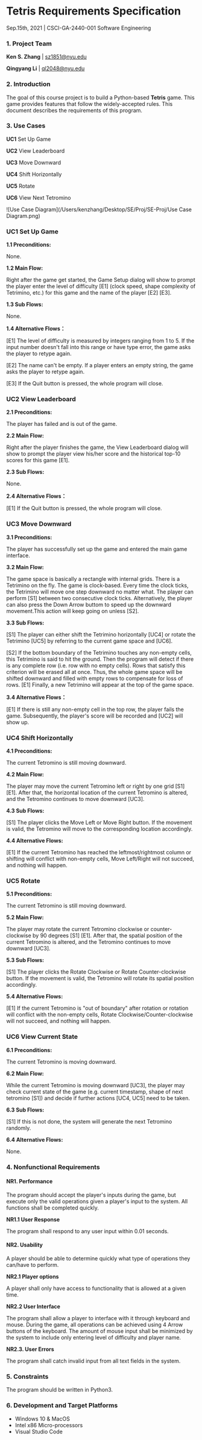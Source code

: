 # Tetris Requirements Specification

Sep.15th, 2021 | CSCI-GA-2440-001 Software Engineering



### 1. Project Team

**Ken S. Zhang** | sz1851@nyu.edu

**Qingyang Li** | ql2048@nyu.edu



### 2. Introduction

The goal of this course project is to build a Python-based **Tetris** game. This game provides features that follow the widely-accepted rules. This document describes the requirements of this program. 



### 3. Use Cases

**UC1** Set Up Game 

**UC2** View Leaderboard

**UC3** Move Downward

**UC4** Shift Horizontally

**UC5** Rotate

**UC6** View Next Tetromino



![Use Case Diagram](/Users/kenzhang/Desktop/SE/Proj/SE-Proj/Use Case Diagram.png)

### UC1 Set Up Game 

**1.1 Preconditions:**

None.

**1.2 Main Flow:**

Right after the game get started, the Game Setup dialog will show to prompt the player enter the level of difficulty [E1] (clock speed, shape complexity of Tetrimino, etc.) for this game and the name of the player [E2] [E3].

**1.3 Sub Flows:**

None.

**1.4 Alternative Flows：**

[E1] The level of difficulty is measured by integers ranging from 1 to 5. If the input number doesn't fall into this range or have type error, the game asks the player to retype again.

[E2] The name can't be empty. If a player enters an empty string,  the game asks the player to retype again.

[E3] If the Quit button is pressed, the whole program will close.



### UC2 View Leaderboard

**2.1 Preconditions:**

The player has failed and is out of the game.

**2.2 Main Flow:**

Right after the player finishes the game, the View Leaderboard dialog will show to prompt the player view his/her score and the historical top-10 scores for this game [E1].

**2.3 Sub Flows:**

None.

**2.4 Alternative Flows：**

[E1] If the Quit button is pressed, the whole program will close.



### UC3 Move Downward

**3.1 Preconditions:**

The player has successfully set up the game and entered the main game interface.

**3.2 Main Flow:**

The game space is basically a rectangle with internal grids. There is a Tetrimino on the fly. The game is clock-based. Every time the clock ticks, the Tetrimino will move one step downward no matter what. The player can perform [S1] between two consecutive clock ticks. Alternatively, the player can also press the Down Arrow buttom to speed up the downward movement.This action will keep going on unless [S2]. 

**3.3 Sub Flows:**

[S1] The player can either shift the Tetrimino horizontally [UC4] or rotate the Tetrimino [UC5] by referring to the current game space and [UC6]. 

[S2] If the bottom boundary of the Tetrimino touches any non-empty cells, this Tetrimino is said to hit the ground. Then the program will detect if there is any complete row (i.e. row with no empty cells). Rows that satisfy this criterion will be erased all at once. Thus, the whole game space will be shifted downward and filled with empty rows to compensate for loss of rows. [E1] Finally, a new Tetrimino will appear at the top of the game space.

**3.4 Alternative Flows：**

[E1] If there is still any non-empty cell in the top row, the player fails the game. Subsequently, the player's score will be recorded and [UC2] will show up.



### UC4 Shift Horizontally

**4.1 Preconditions:**

The current Tetromino is still moving downward.

**4.2 Main Flow:**

The player may move the current Tetromino left or right by one grid \[S1\] \[E1\]. After that, the horizontal location of the current Tetromino is altered, and the Tetromino continues to move downward [UC3].

**4.3 Sub Flows:**

\[S1\] The player clicks the Move Left or Move Right button. If the movement is valid, the Tetromino will move to the corresponding location accordingly.

**4.4 Alternative Flows:**

\[E1\] If the current Tetromino has reached the leftmost/rightmost column or shifting will conflict with non-empty cells, Move Left/Right will not succeed, and nothing will happen.



### UC5 Rotate

**5.1 Preconditions:**

The current Tetromino is still moving downward.

**5.2 Main Flow:**

The player may rotate the current Tetromino clockwise or counter-clockwise by 90 degrees \[S1\] \[E1\]. After that, the spatial position of the current Tetromino is altered, and the Tetromino continues to move downward [UC3].

**5.3 Sub Flows:**

\[S1\] The player clicks the Rotate Clockwise or Rotate Counter-clockwise button. If the movement is valid, the Tetromino will rotate its spatial position accordingly.

**5.4 Alternative Flows:**

\[E1\] If the current Tetromino is "out of boundary" after rotation or rotation will conflict with the non-empty cells, Rotate Clockwise/Counter-clockwise will not succeed, and nothing will happen.



### UC6 View Current State

**6.1 Preconditions:**

The current Tetromino is moving downward.

**6.2 Main Flow:**

While the current Tetromino is moving downward \[UC3\], the player may check current state of the game (e.g. current timestamp, shape of next tetromino \[S1\]) and decide if further actions \[UC4, UC5\]  need to be taken.

**6.3 Sub Flows:**

\[S1\] If this is not done, the system will generate the next Tetromino randomly.

**6.4 Alternative Flows:**

None.



### 4. Nonfunctional Requirements

#### NR1. Performance

The program should accept the player's inputs during the game, but execute only the valid operations given a player's input to the system. All functions shall be completed quickly.

**NR1.1 User Response**

The program shall respond to any user input within 0.01 seconds.



#### NR2. Usability

A player should be able to determine quickly what type of operations they can/have to perform.

**NR2.1 Player options**

A player shall only have access to functionality that is allowed at a given time.

**NR2.2 User Interface**

The program shall allow a player to interface with it through keyboard and mouse. During the game,  all operations can be achieved using 4 Arrow buttons of the keyboard. The amount of mouse input shall be minimized by the system to include only entering level of difficulty and player name. 

**NR2.3. User Errors**

The program shall catch invalid input from all text fields in the system.



### 5. Constraints

The program should be written in Python3. 



### 6. Development and Target Platforms

- Windows 10 & MacOS 
- Intel x86 Micro-processors
- Visual Studio Code
